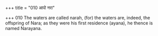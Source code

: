 +++
title = "010 आपो नरा"

+++
010	The waters are called narah, (for) the waters are, indeed, the offspring of Nara; as they were his first residence (ayana), he thence is named Narayana.